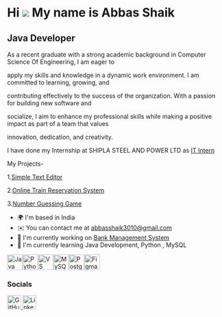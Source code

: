 Hi ![](https://user-images.githubusercontent.com/18350557/176309783-0785949b-9127-417c-8b55-ab5a4333674e.gif) My name is Abbas Shaik
====================================================================================================================================

Java Developer
--------------

As a recent graduate with a strong academic background in Computer Science Of Engineering, I am eager to

apply my skills and knowledge in a dynamic work environment. I am committed to learning, growing, and

contributing effectively to the success of the organization. With a passion for building new software and

socialize, I aim to enhance my professional skills while making a positive impact as part of a team that values

innovation, dedication, and creativity.

I have done my Internship at SHIPLA STEEL AND POWER LTD as [IT Intern](https://www.linkedin.com/posts/abbas-shaik-74b6b2303_internship-certificate-activity-7360726437538029568-LWrj?utm_source=share&utm_medium=member_desktop&rcm=ACoAAE2GBKsB2xxA0-afaMHRb7ynyF6lqSP5LXQ)

My Projects-

1.[Simple Text Editor](https://github.com/ABBAS-SHAIK-3010/Simple_Text_Editor)

2.[Online Train Reservation System](https://github.com/ABBAS-SHAIK-3010/OIBSIP_JAVA_1-Online-Train-Reservation-System)

3.[Number Guessing Game](https://github.com/ABBAS-SHAIK-3010/OIBSIP_JAVA_2-Number-Guessing-Game)

* 🌍  I'm based in India
* ✉️  You can contact me at [abbasshaik3010@gmail.com](mailto:abbasshaik3010@gmail.com)
* 🚀  I'm currently working on [Bank Management System](http://github.com/ABBAS-SHAIK-3010/Bank-management-System)
* 🧠  I'm currently learning Java Development, Python , MySQL

<p align="left">
<a href="https://www.oracle.com/java/" target="_blank" rel="noreferrer"><img src="https://raw.githubusercontent.com/danielcranney/readme-generator/main/public/icons/skills/java-colored.svg" alt="Java" title="Java" width="36" height="36" /></a><a href="https://www.python.org/" target="_blank" rel="noreferrer"><img src="https://raw.githubusercontent.com/danielcranney/readme-generator/main/public/icons/skills/python-colored.svg" alt="Python" title="Python" width="36" height="36" /></a><a href="https://code.visualstudio.com/" target="_blank" rel="noreferrer"><img src="https://raw.githubusercontent.com/danielcranney/readme-generator/main/public/icons/skills/visualstudiocode-colored.svg" alt="VS Code" title="VS Code" width="36" height="36" /></a><a href="https://www.mysql.com/" target="_blank" rel="noreferrer"><img src="https://raw.githubusercontent.com/danielcranney/readme-generator/main/public/icons/skills/mysql-colored.svg" alt="MySQL" title="MySQL" width="36" height="36" /></a><a href="https://www.postgresql.org/" target="_blank" rel="noreferrer"><img src="https://raw.githubusercontent.com/danielcranney/readme-generator/main/public/icons/skills/postgresql-colored.svg" alt="PostgreSQL" title="PostgreSQL" width="36" height="36" /></a><a href="https://www.figma.com/" target="_blank" rel="noreferrer"><img src="https://raw.githubusercontent.com/danielcranney/readme-generator/main/public/icons/skills/figma-colored.svg" alt="Figma" title="Figma" width="36" height="36" /></a>
</p>

### Socials

<p align="left"> <a href="https://www.github.com/ABBAS-SHAIK-3010" target="_blank" rel="noreferrer"> <picture> <source media="(prefers-color-scheme: dark)" srcset="https://raw.githubusercontent.com/danielcranney/readme-generator/main/public/icons/socials/github-dark.svg" /> <source media="(prefers-color-scheme: light)" srcset="https://raw.githubusercontent.com/danielcranney/readme-generator/main/public/icons/socials/github.svg" /> <img src="https://raw.githubusercontent.com/danielcranney/readme-generator/main/public/icons/socials/github.svg" width="32" height="32" alt="GitHub" title="GitHub" /> </picture> </a> <a href="https://www.linkedin.com/in/abbas-shaik-74b6b2303" target="_blank" rel="noreferrer"> <picture> <source media="(prefers-color-scheme: dark)" srcset="https://raw.githubusercontent.com/danielcranney/readme-generator/main/public/icons/socials/linkedin-dark.svg" /> <source media="(prefers-color-scheme: light)" srcset="https://raw.githubusercontent.com/danielcranney/readme-generator/main/public/icons/socials/linkedin.svg" /> <img src="https://raw.githubusercontent.com/danielcranney/readme-generator/main/public/icons/socials/linkedin.svg" width="32" height="32" alt="LinkedIn" title="LinkedIn" /> </picture> </a></p>
